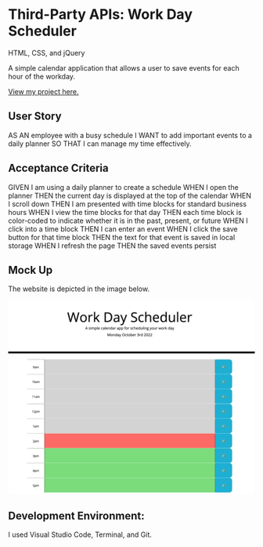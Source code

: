 # Third-Party APIs: Work Day Scheduler
HTML, CSS, and jQuery

A simple calendar application that allows a user to save events for each hour of the workday.

<a href="https://n-roz.github.io/workday-scheduler/">View my project here.</a>

## User Story

AS AN employee with a busy schedule
I WANT to add important events to a daily planner
SO THAT I can manage my time effectively.

## Acceptance Criteria

GIVEN I am using a daily planner to create a schedule
WHEN I open the planner
THEN the current day is displayed at the top of the calendar
WHEN I scroll down
THEN I am presented with time blocks for standard business hours
WHEN I view the time blocks for that day
THEN each time block is color-coded to indicate whether it is in the past, present, or future
WHEN I click into a time block
THEN I can enter an event
WHEN I click the save button for that time block
THEN the text for that event is saved in local storage
WHEN I refresh the page
THEN the saved events persist

## Mock Up
The website is depicted in the image below.

<img src="docs/Screen Shot 2022-10-03 at 2.07.20 PM.png"></img>

## Development Environment:
I used Visual Studio Code, Terminal, and Git.